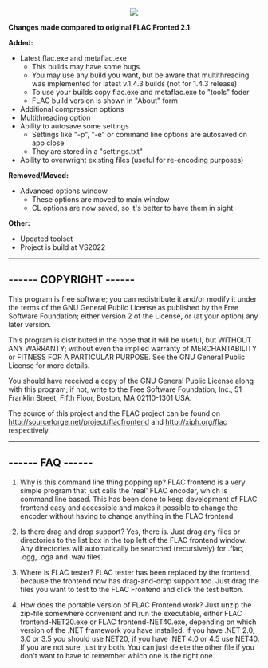 <p align="center"><img src="https://ptpimg.me/25gayf.png"></p>

<b>Changes made compared to original FLAC Fronted 2.1:</b>

<b>Added:</b>
* Latest flac.exe and metaflac.exe
    * This builds may have some bugs
    * You may use any build you want, but be aware that multithreading was implemented for latest v.1.4.3 builds (not for 1.4.3 release)
    * To use your builds copy flac.exe and metaflac.exe to "tools" foder
    * FLAC build version is shown in "About" form
* Additional compression options
* Multithreading option
* Ability to autosave some settings
    * Settings like "-p", "-e" or command line options are autosaved on app close
    * They are stored in a "settings.txt"  
* Ability to overwright existing files (useful for re-encoding purposes)

<b>Removed/Moved:</b>
* Advanced options window
    * These options are moved to main window
    * CL options are now saved, so it's better to have them in sight

<b>Other:</b>
* Updated toolset
* Project is build at VS2022



---------------------------------------------------------------------------
------                          COPYRIGHT                            ------
---------------------------------------------------------------------------

This program is free software; you can redistribute it and/or
modify it under the terms of the GNU General Public License
as published by the Free Software Foundation; either version 2
of the License, or (at your option) any later version.

This program is distributed in the hope that it will be useful,
but WITHOUT ANY WARRANTY; without even the implied warranty of
MERCHANTABILITY or FITNESS FOR A PARTICULAR PURPOSE.  See the
GNU General Public License for more details.

You should have received a copy of the GNU General Public License along
with this program; if not, write to the Free Software Foundation, Inc.,
51 Franklin Street, Fifth Floor, Boston, MA 02110-1301 USA.

The source of this project and the FLAC project can be found on 
http://sourceforge.net/project/flacfrontend and http://xiph.org/flac
respectively.

---------------------------------------------------------------------------
------                             FAQ                               ------
---------------------------------------------------------------------------

1) Why is this command line thing popping up?
FLAC frontend is a very simple program that just calls the 'real' FLAC
encoder, which is command line based. This has been done to keep
development of FLAC frontend easy and accessible and makes it possible to
change the encoder without having to change anything in the FLAC frontend

2) Is there drag and drop support?
Yes, there is. Just drag any files or directories to the list box in the
top left of the FLAC frontend window. Any directories will automatically be
searched (recursively) for .flac, .ogg, .oga and .wav files.

3) Where is FLAC tester?
FLAC tester has been replaced by the frontend, because the frontend now has
drag-and-drop support too. Just drag the files you want to test to the FLAC
Frontend and click the test button.

4) How does the portable version of FLAC Frontend work?
Just unzip the zip-file somewhere convenient and run the executable, either
FLAC frontend-NET20.exe or FLAC frontend-NET40.exe, depending on which
version of the .NET framework you have installed. If you have .NET 2.0, 3.0
or 3.5 you should use NET20, if you have .NET 4.0 or 4.5 use NET40. If you
are not sure, just try both. You can just delete the other file if you
don't want to have to remember which one is the right one.
